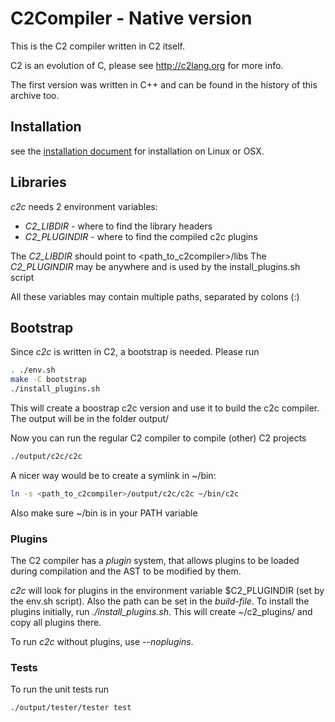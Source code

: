 
# C2Compiler - Native version

This is the C2 compiler written in C2 itself.

C2 is an evolution of C, please see http://c2lang.org for more info.

The first version was written in C++ and can be found in the history of
this archive too.


## Installation

see the [installation document](INSTALL.md) for installation on Linux or OSX.

## Libraries

*c2c* needs 2 environment variables:

- *C2_LIBDIR* - where to find the library headers
- *C2_PLUGINDIR* - where to find the compiled c2c plugins

The *C2_LIBDIR* should point to <path_to_c2compiler>/libs
The *C2_PLUGINDIR* may be anywhere and is used by the install_plugins.sh script

All these variables may contain multiple paths, separated by colons (:)

## Bootstrap

Since *c2c* is written in C2, a bootstrap is needed. Please run

```bash
. ./env.sh
make -C bootstrap
./install_plugins.sh
```

This will create a boostrap c2c version and use it to build the c2c compiler.
The output will be in the folder output/

Now you can run the regular C2 compiler to compile (other) C2 projects

```bash
./output/c2c/c2c
```

A nicer way would be to create a symlink in ~/bin:
```bash
ln -s <path_to_c2compiler>/output/c2c/c2c ~/bin/c2c
```

Also make sure ~/bin is in your PATH variable

### Plugins
The C2 compiler has a _plugin_ system, that allows plugins to be loaded during
compilation and the AST to be modified by them.

*c2c* will look for plugins in the environment variable $C2_PLUGINDIR (set by the
env.sh script). Also the path can be set in the _build-file_. To install the plugins
initially, run *./install_plugins.sh*. This will create ~/c2_plugins/ and copy all
plugins there.

To run *c2c* without plugins, use _--noplugins_.


### Tests

To run the unit tests run

```bash
./output/tester/tester test
```



